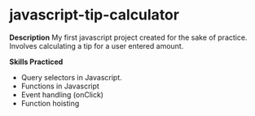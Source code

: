 # javascript-tip-calculator

**Description**
My first javascript project created for the sake of practice. 
Involves calculating a tip for a user entered amount. 

**Skills Practiced**
- Query selectors in Javascript.
- Functions in Javascript
- Event handling (onClick)
- Function hoisting 

